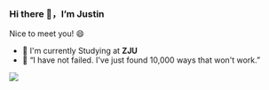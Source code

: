 ### Hi there 👋，I’m **Justin**

<!--
**justinSmileDate/justinSmileDate** is a ✨ _special_ ✨ repository because its `README.md` (this file) appears on your GitHub profile.

Here are some ideas to get you started:

- 🔭 I’m currently working on ...
- 🌱 I’m currently learning ...
- 👯 I’m looking to collaborate on ...
- 🤔 I’m looking for help with ...
- 💬 Ask me about ...
- 📫 How to reach me: ...
- 😄 Pronouns: ...
- ⚡ Fun fact: ...
-->


Nice to meet you! 😄

- 🏢 I'm currently Studying at **ZJU**
- 🚀 “I have not failed. I've just found 10,000 ways that won't work.” 

![](https://github-readme-stats.vercel.app/api?username=justinSmileDate)

